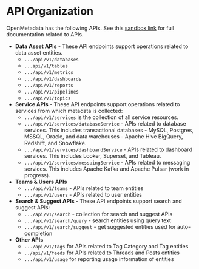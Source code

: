 # API Organization

OpenMetadata has the following APIs. See this [sandbox link](https://sandbox.open-metadata.org/docs) for full documentation related to APIs.

* **Data Asset APIs** - These API endpoints support operations related to data asset entities. 
  * `.../api/v1/databases`
  * `...api/v1/tables`
  * `.../api/v1/metrics`
  * `.../api/v1/dashboards`
  * `.../api/v1/reports`
  * `.../api/v1/pipelines`
  * `.../api/v1/topics`
* **Service APIs** - These API endpoints support operations related to services from which metadata is collected: 
  * `.../api/v1/services` is the collection of all service resources.
  * `.../api/v1/services/databaseService` - APIs related to database services. This includes transactional databases - MySQL, Postgres, MSSQL, Oracle, and data warehouses - Apache Hive BigQuery, Redshift, and Snowflake. 
  * `.../api/v1/services/dashboardService` - APIs related to dashboard services. This includes Looker, Superset, and Tableau. 
  * `.../api/v1/services/messaingService` - APIs related to messaging services. This includes Apache Kafka and Apache Pulsar (work in progress). 
* **Teams & Users APIs**
  * `.../api/v1/teams` - APIs related to team entities
  * `.../api/v1/users` - APIs related to user entities
* **Search & Suggest APIs -** These API endpoints support search and suggest APIs:
  * `.../api/v1/search` - collection for search and suggest APIs
  * `.../api/v1/search/query` - search entities using query text
  * `.../api/v1/search/suggest` - get suggested entities used for auto-completion
* **Other APIs**
  * `.../api/v1/tags` for APIs related to Tag Category and Tag entities
  * `../api/v1/feeds` for APIs related to Threads and Posts entities
  * `.../api/v1/usage` for reporting usage information of entities
